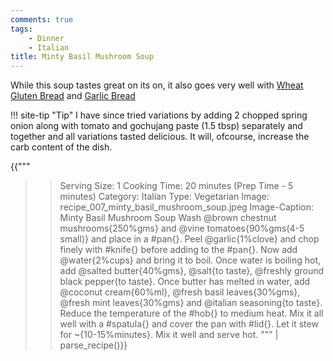 ```yaml
---
comments: true
tags:
    - Dinner
    - Italian
title: Minty Basil Mushroom Soup
---
```


While this soup tastes great on its on, it also goes very well with [Wheat Gluten Bread](../Breads/recipe_2_wheat_gluten_bread.md) and [Garlic Bread](../Main%20Meal%20Options/recipe_006_low_carb_pizza.md#garlic-bread)

!!! site-tip "Tip"
    I have since tried variations by adding 2 chopped spring onion along with tomato and gochujang paste (1.5 tbsp) separately and together and all variations tasted delicious. It will, ofcourse, increase the carb content of the dish.

{{"""
>> Serving Size: 1
>> Cooking Time: 20 minutes (Prep Time - 5 minutes)
>> Category: Italian
>> Type: Vegetarian
>> Image: recipe_007_minty_basil_mushroom_soup.jpeg
>> Image-Caption: Minty Basil Mushroom Soup
Wash @brown chestnut mushrooms{250%gms} and @vine tomatoes{90%gms(4-5 small)} and place in a #pan{}.
Peel @garlic{1%clove} and chop finely with #knife{} before adding to the #pan{}.
Now add @water{2%cups} and bring it to boil.
Once water is boiling hot, add @salted butter{40%gms}, @salt{to taste}, @freshly ground black pepper{to taste}.
Once butter has melted in water, add @coconut cream{60%ml}, @fresh basil leaves{30%gms}, @fresh mint leaves{30%gms} and @italian seasoning{to taste}.
Reduce the temperature of the #hob{} to medium heat. 
Mix it all well with a #spatula{} and cover the pan with #lid{}.
Let it stew for ~{10-15%minutes}.
Mix it well and serve hot.
""" | parse_recipe()}}
